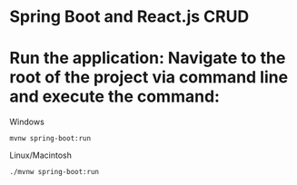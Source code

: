 # Spring Boot and React.js CRUD

# Run the application: Navigate to the root of the project via command line and execute the command:
Windows

```
mvnw spring-boot:run
```
Linux/Macintosh

```
./mvnw spring-boot:run
```
